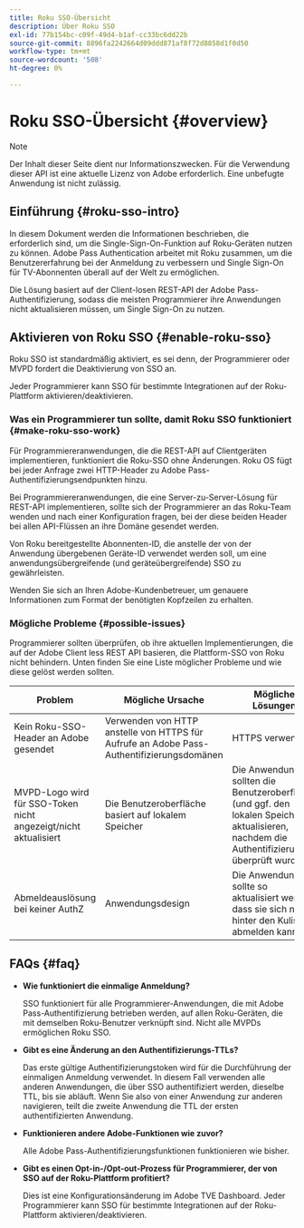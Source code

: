 ```yaml
---
title: Roku SSO-Übersicht
description: Über Roku SSO
exl-id: 77b154bc-c09f-49d4-b1af-cc33bc6dd22b
source-git-commit: 8896fa2242664d09ddd871af8f72d8858d1f0d50
workflow-type: tm+mt
source-wordcount: '508'
ht-degree: 0%

---
```


# Roku SSO-Übersicht {#overview}

>[!NOTE]
>
>Der Inhalt dieser Seite dient nur Informationszwecken. Für die Verwendung dieser API ist eine aktuelle Lizenz von Adobe erforderlich. Eine unbefugte Anwendung ist nicht zulässig.

## Einführung {#roku-sso-intro}

In diesem Dokument werden die Informationen beschrieben, die erforderlich sind, um die Single-Sign-On-Funktion auf Roku-Geräten nutzen zu können. Adobe Pass Authentication arbeitet mit Roku zusammen, um die Benutzererfahrung bei der Anmeldung zu verbessern und Single Sign-On für TV-Abonnenten überall auf der Welt zu ermöglichen.

Die Lösung basiert auf der Client-losen REST-API der Adobe Pass-Authentifizierung, sodass die meisten Programmierer ihre Anwendungen nicht aktualisieren müssen, um Single Sign-On zu nutzen.

## Aktivieren von Roku SSO {#enable-roku-sso}

Roku SSO ist standardmäßig aktiviert, es sei denn, der Programmierer oder MVPD fordert die Deaktivierung von SSO an.

Jeder Programmierer kann SSO für bestimmte Integrationen auf der Roku-Plattform aktivieren/deaktivieren.

### Was ein Programmierer tun sollte, damit Roku SSO funktioniert {#make-roku-sso-work}

Für Programmiereranwendungen, die die REST-API auf Clientgeräten implementieren, funktioniert die Roku-SSO ohne Änderungen. Roku OS fügt bei jeder Anfrage zwei HTTP-Header zu Adobe Pass-Authentifizierungsendpunkten hinzu.

Bei Programmiereranwendungen, die eine Server-zu-Server-Lösung für REST-API implementieren, sollte sich der Programmierer an das Roku-Team wenden und nach einer Konfiguration fragen, bei der diese beiden Header bei allen API-Flüssen an ihre Domäne gesendet werden.

Von Roku bereitgestellte Abonnenten-ID, die anstelle der von der Anwendung übergebenen Geräte-ID verwendet werden soll, um eine anwendungsübergreifende (und geräteübergreifende) SSO zu gewährleisten.

Wenden Sie sich an Ihren Adobe-Kundenbetreuer, um genauere Informationen zum Format der benötigten Kopfzeilen zu erhalten.

### Mögliche Probleme {#possible-issues}

Programmierer sollten überprüfen, ob ihre aktuellen Implementierungen, die auf der Adobe Client less REST API basieren, die Plattform-SSO von Roku nicht behindern. Unten finden Sie eine Liste möglicher Probleme und wie diese gelöst werden sollten.

| Problem | Mögliche Ursache | Mögliche Lösungen |
|-|-|-|
| Kein Roku-SSO-Header an Adobe gesendet | Verwenden von HTTP anstelle von HTTPS für Aufrufe an Adobe Pass-Authentifizierungsdomänen | HTTPS verwenden |
| MVPD-Logo wird für SSO-Token nicht angezeigt/nicht aktualisiert | Die Benutzeroberfläche basiert auf lokalem Speicher | Die Anwendungen sollten die Benutzeroberfläche (und ggf. den lokalen Speicher) aktualisieren, nachdem die Authentifizierung überprüft wurde |
| Abmeldeauslösung bei keiner AuthZ | Anwendungsdesign | Die Anwendung sollte so aktualisiert werden, dass sie sich nie hinter den Kulissen abmelden kann |

## FAQs {#faq}

* **Wie funktioniert die einmalige Anmeldung?**

  SSO funktioniert für alle Programmierer-Anwendungen, die mit Adobe Pass-Authentifizierung betrieben werden, auf allen Roku-Geräten, die mit demselben Roku-Benutzer verknüpft sind.
Nicht alle MVPDs ermöglichen Roku SSO.

* **Gibt es eine Änderung an den Authentifizierungs-TTLs?**

  Das erste gültige Authentifizierungstoken wird für die Durchführung der einmaligen Anmeldung verwendet. In diesem Fall verwenden alle anderen Anwendungen, die über SSO authentifiziert werden, dieselbe TTL, bis sie abläuft. Wenn Sie also von einer Anwendung zur anderen navigieren, teilt die zweite Anwendung die TTL der ersten authentifizierten Anwendung.

* **Funktionieren andere Adobe-Funktionen wie zuvor?**

  Alle Adobe Pass-Authentifizierungsfunktionen funktionieren wie bisher.

* **Gibt es einen Opt-in-/Opt-out-Prozess für Programmierer, der von SSO auf der Roku-Plattform profitiert?**

  Dies ist eine Konfigurationsänderung im Adobe TVE Dashboard. Jeder Programmierer kann SSO für bestimmte Integrationen auf der Roku-Plattform aktivieren/deaktivieren.
